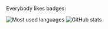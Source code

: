 Everybody likes badges:

![Most used languages](https://github-readme-stats.vercel.app/api/top-langs/?username=juergenhoetzel&theme=radical "Most used languages")
![GitHub stats](https://github-readme-stats.sabesansathananthan.vercel.app/api?username=juergenhoetzel&layout=compact&show_icons=true&hide_border=true&count_private=true&include_all_commits=true&theme=radical "GitHub stats")
